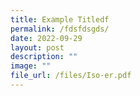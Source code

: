 ```yaml
---
title: Example Titledf
permalink: /fdsfdsgds/
date: 2022-09-29
layout: post
description: ""
image: ""
file_url: /files/Iso-er.pdf
---
```



